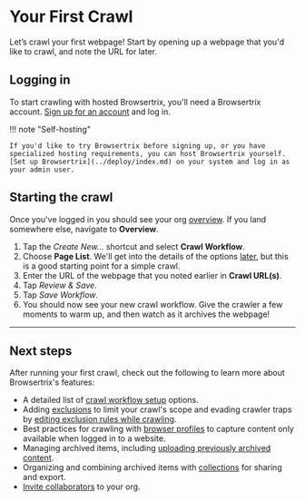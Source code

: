 # Your First Crawl

Let’s crawl your first webpage! Start by opening up a webpage that you'd like to crawl, and note the URL for later.

## Logging in

To start crawling with hosted Browsertrix, you'll need a Browsertrix account. [Sign up for an account](./signup.md) and log in.

!!! note "Self-hosting"

    If you'd like to try Browsertrix before signing up, or you have specialized hosting requirements, you can host Browsertrix yourself. [Set up Browsertrix](../deploy/index.md) on your system and log in as your admin user.

## Starting the crawl

Once you've logged in you should see your org [overview](overview.md). If you land somewhere else, navigate to **Overview**.

1. Tap the _Create New..._ shortcut and select **Crawl Workflow**.
2. Choose **Page List**. We'll get into the details of the options [later](./crawl-workflows.md), but this is a good starting point for a simple crawl.
3. Enter the URL of the webpage that you noted earlier in **Crawl URL(s)**.
4. Tap _Review & Save_.
5. Tap _Save Workflow_.
6. You should now see your new crawl workflow. Give the crawler a few moments to warm up, and then watch as it archives the webpage!

---

## Next steps

After running your first crawl, check out the following to learn more about Browsertrix's features:

- A detailed list of [crawl workflow setup](workflow-setup.md) options.
- Adding [exclusions](workflow-setup.md#exclusions) to limit your crawl's scope and evading crawler traps by [editing exclusion rules while crawling](running-crawl.md#live-exclusion-editing).
- Best practices for crawling with [browser profiles](browser-profiles.md) to capture content only available when logged in to a website.
- Managing archived items, including [uploading previously archived content](archived-items.md#uploading-web-archives).
- Organizing and combining archived items with [collections](collections.md) for sharing and export.
- [Invite collaborators](org-members.md) to your org.
